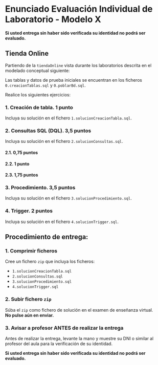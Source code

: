 # Enunciado Evaluación Individual de Laboratorio - Modelo X
**Si usted entrega sin haber sido verificada su identidad no podrá ser evaluado.**

## Tienda Online

Partiendo de la `tiendaOnline` vista durante los laboratorios descrita en el modelado conceptual siguiente:

Las tablas y datos de prueba iniciales se encuentran en los ficheros `0.creacionTablas.sql` y `0.poblarBd.sql`.

Realice los siguientes ejercicios:

### 1. Creación de tabla. 1 punto

Incluya su solución en el fichero `1.solucionCreacionTabla.sql`.

### 2. Consultas SQL (DQL). 3,5 puntos

Incluya su solución en el fichero `2.solucionConsultas.sql`.

#### 2.1. 0,75 puntos

#### 2.2. 1 punto

#### 2.3. 1,75 puntos

### 3. Procedimiento. 3,5 puntos

Incluya su solución en el fichero `3.solucionProcedimiento.sql`.

### 4. Trigger. 2 puntos

Incluya su solución en el fichero `4.solucionTrigger.sql`.

## Procedimiento de entrega:

### 1. Comprimir ficheros

Cree un fichero `zip` que incluya los ficheros:

* `1.solucionCreacionTabla.sql`
* `2.solucionConsultas.sql`
* `3.solucionProcedimiento.sql`
* `4.solucionTrigger.sql`

### 2. Subir fichero `zip`

Súba el `zip` como fichero de solución en el examen de enseñanza virtual. **No pulse aún en enviar.**

### 3. Avisar a profesor ANTES de realizar la entrega

Antes de realizar la entrega, levante la mano y muestre su DNI o similar al profesor del aula para la verificación de su identidad.

**Si usted entrega sin haber sido verificada su identidad no podrá ser evaluado.**
